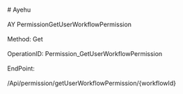 <br>#     Ayehu</br>
<br>AY PermissionGetUserWorkflowPermission</br>
<br>Method: Get</br>
<br>OperationID: Permission_GetUserWorkflowPermission</br>
<br>EndPoint:</br>
<br>/Api/permission/getUserWorkflowPermission/{workflowId}</br>

